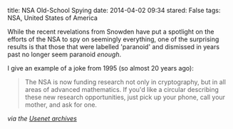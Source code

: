title: NSA Old-School Spying
date: 2014-04-02 09:34
stared: False
tags: NSA, United States of America

While the recent revelations from Snowden have put a spotlight on the efforts
of the NSA to spy on seemingly everything, one of the surprising results is
that those that were labelled 'paranoid' and dismissed in years past no longer
seem paranoid *enough*.

I give an example of a joke from 1995 (so almost 20 years ago):

> The NSA is now funding research not only in cryptography, but in all areas of
> advanced mathematics. If you'd like a circular describing these new research
> opportunities, just pick up your phone, call your mother, and ask for one.

*via the [Usenet archives](http://home.snafu.de/tilman/2001.txt)*
